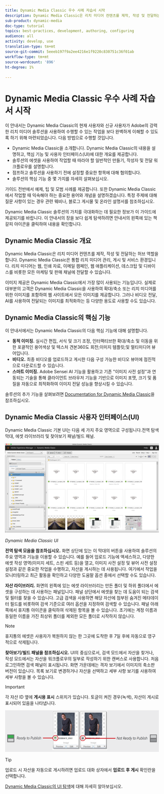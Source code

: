 ```yaml
---
title: Dynamic Media Classic 우수 사례 자습서 시작
description: Dynamic Media Classic은 리치 미디어 컨텐츠를 제작, 작성 및 전달하는 허브 역할을 합니다. 이 모범 사례 자습서는 Dynamic Media Classic의 현재 사용자와 새로운 사용자가 Adobe의 이 강력한 리치 미디어 솔루션을 사용하여 수행할 수 있는 작업을 보다 완벽하게 이해할 수 있도록 만들어졌습니다. 이 튜토리얼에서는 Dynamic Media Classic의 주요 기능과 사용자 인터페이스를 간략하게 살펴봅니다.
sub-product: dynamic-media
doc-type: tutorial
topics: best-practices, development, authoring, configuring
audience: all
activity: develop, use
translation-type: tm+mt
source-git-commit: 5eeeb197f9a2ee4216e1f9220c830751c36f01ab
workflow-type: tm+mt
source-wordcount: '896'
ht-degree: 1%

---
```



# Dynamic Media Classic 우수 사례 자습서 시작

이 안내서는 Dynamic Media Classic의 현재 사용자와 신규 사용자가 Adobe의 강력한 리치 미디어 솔루션을 사용하여 수행할 수 있는 작업을 보다 완벽하게 이해할 수 있도록 하기 위해 마련되었습니다. 다음 방법으로 수행할 것입니다.

- Dynamic Media Classic을 소개합니다. Dynamic Media Classic의 내용을 설명하고, 핵심 기능 및 사용자 인터페이스(UI)에 대한 개요를 제공합니다.
- 솔루션의 에셋을 사용하여 작업할 때 따라야 할 일반적인 만들기, 작성자 및 전달 워크플로우를 설명합니다.
- 점프하고 솔루션을 사용하기 전에 설정할 중요한 항목에 대해 협의합니다.
- 솔루션의 핵심 기능 중 몇 가지를 자세히 살펴보십시오.

가이드 전반에서 예제, 팁 및 모범 사례를 제공합니다. 또한 Dynamic Media Classic에서 작업할 때 익숙해야 하는 중요한 용어와 개념을 설명하겠습니다. 특정 주제에 대해 질문 사항이 있는 경우 관련 웨비나, 블로그 게시물 및 온라인 설명서를 참조하십시오.

Dynamic Media Classic 솔루션의 가치를 극대화하는 데 필요한 정보가 이 가이드에 제공되기를 바랍니다. 이 안내서의 장을 보다 쉽게 탐색하려면 안내서의 왼쪽에 있는 책갈피 아이콘을 클릭하여 내용을 확인합니다.

## Dynamic Media Classic 개요

Dynamic Media Classic은 리치 미디어 컨텐츠를 제작, 작성 및 전달하는 허브 역할을 합니다. Dynamic Media Classic은 통합 리치 미디어 관리, 게시 및 서비스 환경입니다. 리치 미디어는 웹, 인쇄 자료, 이메일 캠페인, 웹 애플리케이션, 데스크탑 및 디바이스를 비롯한 모든 마케팅 및 판매 채널에 전달할 수 있습니다.

이미지 제공은 Dynamic Media Classic에서 가장 많이 사용되는 기능입니다. 실제로 대부분의 고객은 Dynamic Media Classic을 사용하여 확대/축소 또는 리치 미디어를 위한 이미지를 포함하여 웹 사이트에서 모든 이미지를 제공합니다. 그러나 비디오 전달, AI를 사용하여 전달되는 이미지를 최적화하는 등 다양한 용도로 사용할 수도 있습니다.

## Dynamic Media Classic의 핵심 기능

이 안내서에서는 Dynamic Media Classic의 다음 핵심 기능에 대해 설명합니다.

- **동적 이미징.** 실시간 편집, 서식 및 크기 조정, 인터랙티브한 확대/축소 및 이동을 위한 포괄적인 용어색상 및 텍스처 견본360도 회전;이미지 템플릿;및 멀티미디어 뷰어입니다.
- **비디오.** 최종 비디오를 업로드하고 게시한 다음 구성 가능한 비디오 뷰어에 점진적으로 다운로드할 수 있습니다.
- **스마트 이미징.** Adobe Sensei AI 기능을 활용하고 기존 &quot;이미지 사전 설정&quot;과 연동되는 기술을 통해 클라이언트 브라우저 기능을 기반으로 이미지 포맷, 크기 및 품질을 자동으로 최적화하여 이미지 전달 성능을 향상시킬 수 있습니다.

솔루션의 추가 기능을 살펴보려면 [Documentation for Dynamic Media Classic](https://docs.adobe.com/content/help/en/dynamic-media-classic/using/intro/introduction.html)을 참조하십시오.

## Dynamic Media Classic 사용자 인터페이스(UI)

Dynamic Media Classic 기본 UI는 다음 세 가지 주요 영역으로 구성됩니다.전역 탐색 막대, 에셋 라이브러리 및 찾아보기 패널/빌드 패널.

![이미지](assets/overview/overview-dmc-ui-ew.png)

_Dynamic Media Classic UI_

**전역 탐색 모음을 참조하십시오.** 화면 상단에 있는 이 막대의 버튼을 사용하여 솔루션의 주요 영역과 기능을 이용할 수 있습니다. 예를 들어 업로드 기능에 액세스하고, 다양한 에셋 작성 영역(이미지 세트, 스핀 세트 등)을 열고, 이미지 사전 설정 및 뷰어 사전 설정 설정과 같은 중요한 작업을 수행하고, 자산을 게시하는 데 사용됩니다. 여기에서 작업을 모니터링하고 최근 활동을 확인하고 다양한 도움말 옵션 중에서 선택할 수도 있습니다.

**자산 라이브러리.** 화면의 왼쪽에 있는 에셋 라이브러리는 만든 폴더 및 하위 폴더에서 에셋을 구성하는 데 사용하는 패널입니다. 패널 상단에서 에셋을 찾는 데 도움이 되는 검색 및 필터를 찾을 수 있습니다. 고급 검색을 사용하면 해당 자산에 첨부된 숨겨진 메타데이터 필드를 비롯하여 검색 기준으로 여러 옵션을 지정하여 검색할 수 있습니다. 패널 아래쪽에서 휴지통 아이콘을 클릭하여 삭제된 항목을 볼 수 있습니다. 초기에는 계정 이름과 동일한 이름을 가진 최상위 폴더를 제외한 모든 폴더로 시작하지 않습니다.

>[!NOTE]
>
>휴지통의 에셋은 사용자가 복원하지 않는 한 그곳에 도착한 후 7일 후에 자동으로 영구적으로 삭제됩니다.

**찾아보기/빌드 패널을 참조하십시오.** UI의 중심으로서, 검색 모드에서 자산을 찾거나, 작성 모드에서는 자산을 워크플로우의 일부로 작성하기 위한 캔버스로 사용합니다. 처음 로그인하면 검색 패널이 표시됩니다. 화면 가운데에는 격자 보기에서 이미지의 축소판 버전이 있습니다. 목록 보기로 변경하거나 자산을 선택하고 세부 사항 보기를 사용하여 세부 사항을 볼 수 있습니다.

>[!IMPORTANT]
>
>각 자산 ID 옆에 **게시용 표시** 스위치가 있습니다. 토글이 켜진 경우(녹색), 자산이 게시로 표시되어 있음을 나타냅니다.

![이미지](assets/overview/overview-mark-for-publish.png)

>[!TIP]
>
>업로드 시 자산을 자동으로 게시하려면 업로드 대화 상자에서 **업로드 후 게시** 확인란을 선택합니다.

[Dynamic Media Classic의 UI 탐색](https://docs.adobe.com/content/help/en/dynamic-media-classic/using/getting-started/navigation-basics.html)에 대해 자세히 알아보십시오.
